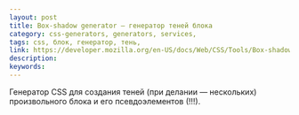 ```yaml
---
layout: post
title: Box-shadow generator — генератор теней блока
category: css-generators, generators, services, 
tags: css, блок, генератор, тень, 
link: https://developer.mozilla.org/en-US/docs/Web/CSS/Tools/Box-shadow_generator
description: 
keywords: 
---
```


<p>Генератор CSS для создания теней (при делании — нескольких) произвольного блока и его псевдоэлементов (!!!).</p>
